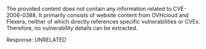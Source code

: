 The provided content does not contain any information related to CVE-2006-0388. It primarily consists of website content from OVHcloud and Flexera, neither of which directly references specific vulnerabilities or CVEs. Therefore, no vulnerability details can be extracted.

Response: UNRELATED